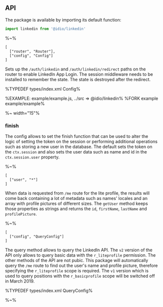 ## API

The package is available by importing its default function:

```js
import linkedin from '@idio/linkedin'
```

%~%

```## linkedin
[
  ["router", "Router"],
  ["config", "Config"]
]
```

Sets up the `/auth/linkedin` and `/auth/linkedin/redirect` paths on the router to enable LinkedIn App Login. The session middleware needs to be installed to remember the state. The state is destroyed after the redirect.

%TYPEDEF types/index.xml Config%

%EXAMPLE: example/example.js, ../src => @idio/linkedin%
%FORK example example/example%

%~ width="15"%

### finish

The config allows to set the finish function that can be used to alter the logic of setting the token on the session or performing additional operations such as storing a new user in the database. The default sets the token on the `ctx.session` and also sets the user data such as name and id in the `ctx.session.user` property.

%~%

```## getUser => { id, firstName, lastName, profilePicture }
[
  ["user", "*"]
]
```

When data is requested from `/me` route for the lite profile, the results will come back containing a lot of metadata such as names' locales and an array with profile pictures of different sizes. The `getUser` method keeps those properties as strings and returns the `id`, `firstName`, `lastName` and `profilePicture`.

%~%

```## query
[
  ["config", "QueryConfig"]
]
```

The query method allows to query the LinkedIn API. The `v2` version of the API only allows to query basic data with the `r_liteprofile` permission. The other methods of the API are not pubic. This package will automatically query the `/me` route to find out the user's name and profile picture, therefore specifying the `r_liteprofile` scope is required. The `v1` version which is used to query positions with the `r_basicprofile` scope will be switched off in March 2019.

%TYPEDEF types/index.xml QueryConfig%

%~%